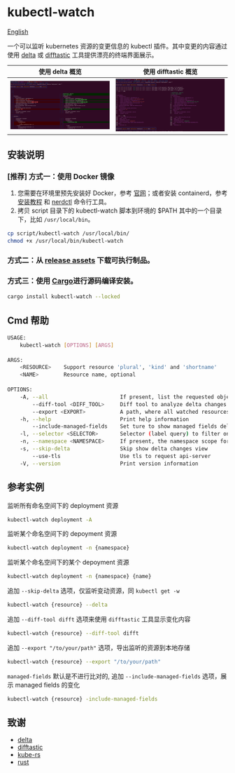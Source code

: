 # kubectl-watch

[English](./README.md)

一个可以监听 kubernetes 资源的变更信息的 kubectl 插件。其中变更的内容通过使用 [delta](https://github.com/dandavison/delta) 或 [difftastic](https://github.com/Wilfred/difftastic) 工具提供漂亮的终端界面展示。

|                  使用 delta 概览                   |                使用 difftastic 概览                |
| :------------------------------------------------: | :------------------------------------------------: |
| ![overview-delta.png](./assets/overview-delta.png) | ![overview-difft.png](./assets/overview-difft.png) |


## 安装说明

### [推荐] 方式一：使用 Docker 镜像

1. 您需要在环境里预先安装好 Docker，参考 [官网](https://docs.docker.com/engine/install/)；或者安装 containerd，参考 [安装教程](https://github.com/containerd/containerd/blob/main/docs/getting-started.md#installing-containerd) 和 [nerdctl](https://github.com/containerd/nerdctl) 命令行工具。
2. 拷贝 script 目录下的 kubectl-watch 脚本到环境的 $PATH 其中的一个目录下，比如 `/usr/local/bin`。
```bash
cp script/kubectl-watch /usr/local/bin/
chmod +x /usr/local/bin/kubectl-watch
```

### 方式二：从 [release assets](https://github.com/imuxin/kubectl-watch/releases) 下载可执行制品。
### 方式三：使用 [Cargo](https://crates.io/crates/kubectl-watch)进行源码编译安装。

```bash
cargo install kubectl-watch --locked
```

## Cmd 帮助

```bash
USAGE:
    kubectl-watch [OPTIONS] [ARGS]

ARGS:
    <RESOURCE>    Support resource 'plural', 'kind' and 'shortname'
    <NAME>        Resource name, optional

OPTIONS:
    -A, --all                       If present, list the requested object(s) across all namespaces
        --diff-tool <DIFF_TOOL>     Diff tool to analyze delta changes [default: delta] [possible values: delta, difft]
        --export <EXPORT>           A path, where all watched resources will be strored
    -h, --help                      Print help information
        --include-managed-fields    Set ture to show managed fields delta changes
    -l, --selector <SELECTOR>       Selector (label query) to filter on, supports '=', '==', and '!='.(e.g. -l key1=value1,key2=value2)
    -n, --namespace <NAMESPACE>     If present, the namespace scope for this CLI request
    -s, --skip-delta                Skip show delta changes view
        --use-tls                   Use tls to request api-server
    -V, --version                   Print version information
```

## 参考实例

监听所有命名空间下的 deployment 资源
```bash
kubectl-watch deployment -A
```

监听某个命名空间下的 depoyment 资源
```bash
kubectl-watch deployment -n {namespace}
```

监听某个命名空间下的某个 depoyment 资源
```bash
kubectl-watch deployment -n {namespace} {name}
```

追加 `--skip-delta` 选项，仅监听变动资源，同 `kubectl get -w`
```bash
kubectl-watch {resource} --delta
```

追加 `--diff-tool difft` 选项来使用 `difftastic` 工具显示变化内容
```bash
kubectl-watch {resource} --diff-tool difft
```

追加 `--export "/to/your/path"` 选项，导出监听的资源到本地存储
```bash
kubectl-watch {resource} --export "/to/your/path"
```

`managed-fields` 默认是不进行比对的, 追加 `--include-managed-fields` 选项，展示 managed fields 的变化
```bash
kubectl-watch {resource} -include-managed-fields
```

## 致谢

- [delta](https://github.com/dandavison/delta)
- [difftastic](https://github.com/Wilfred/difftastic)
- [kube-rs](https://github.com/kube-rs/kube-rs)
- [rust](https://github.com/rust-lang/rust)
